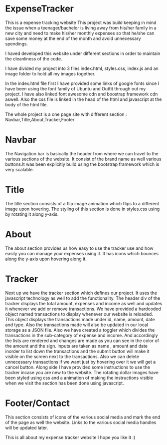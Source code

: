 # ExpenseTracker
This is a expense tracking website
This project was build keeping in mind the issue when a teenager/bachelor is living away from his/her family in a new city and need to make his/her monthly expenses so that he/she can save some money at the end of the month and avoid unnecessary spendings.

I haved developed this website under different sections in order to maintain the cleanliness of the code.

I have divided my project into 3 files index.html, styles.css, index.js and an image folder to hold all my images together.



In the index.html file first I have provided some links of google fonts since I have been using the font family of Ubuntu and Outfit through out my project. I have also linked font awesome cdn and boostrap framework cdn aswell.
Also the css file is linked in the head of the html and javascript at the body of the html file.

The whole project is a one page site with different section : Navbar,Title,About,Tracker,Footer
# Navbar
The Navigation bar is basically the header from where we can travel to the various sections of the website. It consist of the brand name as well various buttons.It was been explicitly build using the bootstrap framework which is very scalable.
# Title
The title section consists of a flip image animation which flips to a different image upon hovering. The styling of this section is done in styles.css using  by rotating it along y-axis.
# About
The about section provides us how easy to use the tracker use and how easily you can manage your expenses using it. It has icons which bounces along the y-axis upon hovering along it.
# Tracker
Next up we have the tracker section which defines our project. It uses the javascript technology as well to add the functionality. The header div of the tracker displays the total amount, expenses and income as well and updates it whenever we add or remove transactions. We have provided a hardcoded object named transactions to display whenever our website is reloaded. This object displays the transactions made under id, name, amount, date and type. Also the transactions made will also be updated in our local storage as a JSON file. Also we have created a toggler which divides the transactions in the sub-category of expense and income. And accordingly the lists are rendered and changes are made as you can see in the color of the amount and the sign. Inputs are taken as name , amount and date inorder to list down the transactions and the submit button will make it visible on the screen next to the transactions. Also we can delete unnecessary transactions if we want just by hovering over it we will get a cancel button.
Along side I have provided some instructions to use the tracker incase you are new to the website. The rotating dollar images have been styled using css and a animation of making the instructions visible when we visit the section has been done using javascript.
# Footer/Contact
This section consists of icons of the various social media and mark the end of the page as well the website. Links to the various social media handles will be updated later.

This is all about my expense tracker website I hope you like it :)


